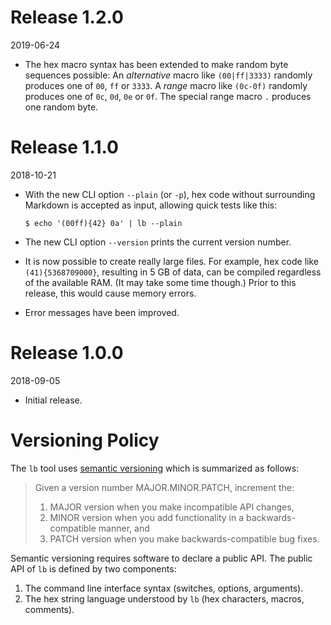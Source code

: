 # Release 1.2.0

2019-06-24

  * The hex macro syntax has been extended to make random byte sequences
    possible: An *alternative* macro like `(00|ff|3333)` randomly produces one
    of `00`, `ff` or `3333`. A *range* macro like `(0c-0f)` randomly produces
    one of `0c`, `0d`, `0e` or `0f`. The special range macro `.` produces one
    random byte.

# Release 1.1.0

2018-10-21

  * With the new CLI option `--plain` (or `-p`), hex code without surrounding
    Markdown is accepted as input, allowing quick tests like this:

        $ echo '(00ff){42} 0a' | lb --plain

  * The new CLI option `--version` prints the current version number.

  * It is now possible to create really large files. For example, hex code like
    `(41){5368709000}`, resulting in 5 GB of data, can be compiled regardless of
    the available RAM. (It may take some time though.) Prior to this release,
    this would cause memory errors.

  * Error messages have been improved.

# Release 1.0.0

2018-09-05

  * Initial release.

# Versioning Policy

The `lb` tool uses [semantic versioning][semver] which is summarized as follows:

> Given a version number MAJOR.MINOR.PATCH, increment the:
>
>  1. MAJOR version when you make incompatible API changes,
>  2. MINOR version when you add functionality in a backwards-compatible manner,
>     and
>  3. PATCH version when you make backwards-compatible bug fixes.

Semantic versioning requires software to declare a public API. The public API of
`lb` is defined by two components:

 1. The command line interface syntax (switches, options, arguments).
 2. The hex string language understood by `lb` (hex characters, macros,
    comments).

[semver]: https://semver.org/
